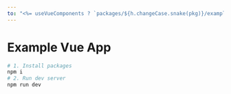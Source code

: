 ```yaml
---
to: "<%= useVueComponents ? `packages/${h.changeCase.snake(pkg)}/examples/vue-app/README.md` : null %>"
---
```

# Example Vue App

```bash
# 1. Install packages
npm i
# 2. Run dev server
npm run dev
```
